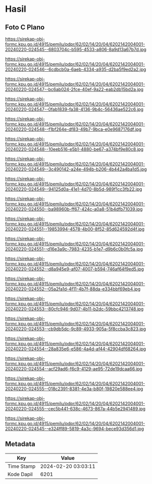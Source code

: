# Hasil

## Foto C Plano

https://sirekap-obj-formc.kpu.go.id/4915/pemilu/pdpr/62/02/14/20/04/6202142004001-20240220-024545--6803704c-b595-4533-a806-8a9d13a67b7d.jpg

https://sirekap-obj-formc.kpu.go.id/4915/pemilu/pdpr/62/02/14/20/04/6202142004001-20240220-024546--6cdbcb0a-6aeb-4334-a935-d2ba5f9ed2a2.jpg

https://sirekap-obj-formc.kpu.go.id/4915/pemilu/pdpr/62/02/14/20/04/6202142004001-20240220-024547--bc6ab024-2fce-40ef-9a22-eab2db15bd2a.jpg

https://sirekap-obj-formc.kpu.go.id/4915/pemilu/pdpr/62/02/14/20/04/6202142004001-20240220-024547--0fab1839-fa38-4136-9b4c-56436ae522c6.jpg

https://sirekap-obj-formc.kpu.go.id/4915/pemilu/pdpr/62/02/14/20/04/6202142004001-20240220-024548--f1bf264e-df83-49b7-9bca-e0e9687176df.jpg

https://sirekap-obj-formc.kpu.go.id/4915/pemilu/pdpr/62/02/14/20/04/6202142004001-20240220-024548--10eeb516-e5b1-4880-be67-a374bf9e80c8.jpg

https://sirekap-obj-formc.kpu.go.id/4915/pemilu/pdpr/62/02/14/20/04/6202142004001-20240220-024549--3c490142-a24e-494b-b206-4b442a4ba1d5.jpg

https://sirekap-obj-formc.kpu.go.id/4915/pemilu/pdpr/62/02/14/20/04/6202142004001-20240220-024549--94125d0a-41e1-4d70-8b5d-989f1cc3fb22.jpg

https://sirekap-obj-formc.kpu.go.id/4915/pemilu/pdpr/62/02/14/20/04/6202142004001-20240220-024550--ba98960b-ff67-424c-a0a8-51b4dfb71039.jpg

https://sirekap-obj-formc.kpu.go.id/4915/pemilu/pdpr/62/02/14/20/04/6202142004001-20240220-024551--19853994-4578-4b00-8f52-85d624592d4f.jpg

https://sirekap-obj-formc.kpu.go.id/4915/pemilu/pdpr/62/02/14/20/04/6202142004001-20240220-024551--d16e3a9c-7983-4235-b1e7-d9b6c0b0fc5a.jpg

https://sirekap-obj-formc.kpu.go.id/4915/pemilu/pdpr/62/02/14/20/04/6202142004001-20240220-024552--d8a945e9-af07-4007-b594-746af64f9ed5.jpg

https://sirekap-obj-formc.kpu.go.id/4915/pemilu/pdpr/62/02/14/20/04/6202142004001-20240220-024552--05a2fa1d-4f11-4b7f-88da-e334bbf69eb4.jpg

https://sirekap-obj-formc.kpu.go.id/4915/pemilu/pdpr/62/02/14/20/04/6202142004001-20240220-024553--80cfc946-9d07-4b11-b2dc-59bbc4213748.jpg

https://sirekap-obj-formc.kpu.go.id/4915/pemilu/pdpr/62/02/14/20/04/6202142004001-20240220-024553--cb9db5dc-9c89-4933-905a-5f8ccba3c823.jpg

https://sirekap-obj-formc.kpu.go.id/4915/pemilu/pdpr/62/02/14/20/04/6202142004001-20240220-024554--28a835e6-e586-4a4d-af44-42904df68264.jpg

https://sirekap-obj-formc.kpu.go.id/4915/pemilu/pdpr/62/02/14/20/04/6202142004001-20240220-024554--acf29ad6-f6c9-4129-ae95-72de19dcaa66.jpg

https://sirekap-obj-formc.kpu.go.id/4915/pemilu/pdpr/62/02/14/20/04/6202142004001-20240220-024555--018c2391-8381-4e3a-b80f-19820e588ee4.jpg

https://sirekap-obj-formc.kpu.go.id/4915/pemilu/pdpr/62/02/14/20/04/6202142004001-20240220-024555--cec5b441-638c-4673-867a-44b5e2941489.jpg

https://sirekap-obj-formc.kpu.go.id/4915/pemilu/pdpr/62/02/14/20/04/6202142004001-20240220-024545--e324ff89-5819-4a3c-9694-bece93d356d1.jpg


## Metadata

| Key        | Value               |
| ---------- | ------------------- |
| Time Stamp | 2024-02-20 03:03:11 |
| Kode Dapil | 6201                |



